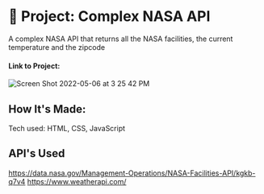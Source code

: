 # 🚀 Project: Complex NASA API
 
A complex NASA API that returns all the NASA facilities, the current temperature and the zipcode

#### Link to Project: 

![Screen Shot 2022-05-06 at 3 25 42 PM](https://user-images.githubusercontent.com/101993328/167204581-61489353-ccd5-4cf8-8665-b90ecddf73b5.png)

## How It's Made:
Tech used: HTML, CSS, JavaScript

## API's Used
https://data.nasa.gov/Management-Operations/NASA-Facilities-API/kgkb-q7v4
https://www.weatherapi.com/
